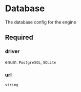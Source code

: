 # Database

The database config for the engine

## Required

### driver

enum: `PostgreSQL`, `SQLite`

### url

`string`

